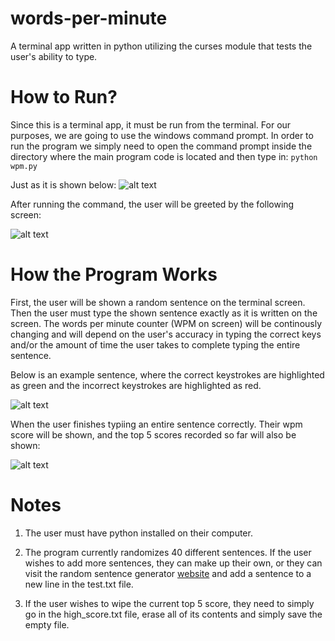 # words-per-minute
A terminal app written in python utilizing the curses module that tests the user's ability to type. 

# How to Run?

Since this is a terminal app, it must be run from the terminal. For our purposes, we are going to use the windows command prompt. 
In order to run the program we simply need to open the command prompt inside the directory where the main program code is located and then type in:
```python wpm.py```

Just as it is shown below:
![alt text](screenshots/command.png "Command")


After running the command, the user will be greeted by the following screen:

![alt text](screenshots/greeting.png "greeting")



# How the Program Works


First, the user will be shown a random sentence on the terminal screen. Then the user must type the shown sentence exactly as it is written on the screen.
The words per minute counter (WPM on screen) will be continously changing and will depend on the user's accuracy in typing the correct keys and/or the amount of time the
user takes to complete typing the entire sentence. 


Below is an example sentence, where the correct keystrokes are highlighted as green and the incorrect keystrokes are highlighted as red.

![alt text](screenshots/demo2.png "Demo")





When the user finishes typiing an entire sentence correctly. Their wpm score will be shown, and the top 5 scores recorded so far will also be shown:

![alt text](screenshots/complete.png "Complete")


# Notes

1) The user must have python installed on their computer.

2) The program currently randomizes 40 different sentences. If the user wishes to add more sentences, they can make up their own, or they can visit the random sentence generator [website](https://randomwordgenerator.com/sentence.php) and add a sentence to a new line in the test.txt file. 

3) If the user wishes to wipe the current top 5 score, they need to simply go in the high_score.txt file, erase all of its contents and simply save the empty file. 

